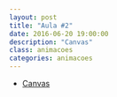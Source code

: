 ```yaml
---
layout: post
title: "Aula #2"
date: 2016-06-20 19:00:00
description: "Canvas"
class: animacoes
categories: animacoes
---
```


- [Canvas](http://www.slideshare.net/jrmessias/ferramentas-para-animaes-de-sites-canvas)